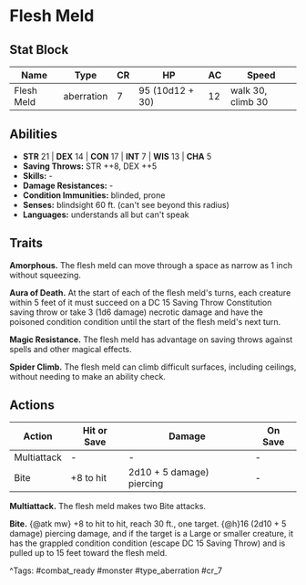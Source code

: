 # Flesh Meld

## Stat Block

| Name | Type | CR | HP | AC | Speed |
|------|------|----|----|----|-------|
| Flesh Meld | aberration | 7 | 95 (10d12 + 30) | 12 | walk 30, climb 30 |

## Abilities

- **STR** 21 | **DEX** 14 | **CON** 17 | **INT** 7 | **WIS** 13 | **CHA** 5
- **Saving Throws:** STR ++8, DEX ++5  
- **Skills:** -  
- **Damage Resistances:** -  
- **Condition Immunities:** blinded, prone  
- **Senses:** blindsight 60 ft. (can't see beyond this radius)  
- **Languages:** understands all but can't speak

## Traits

**Amorphous.** The flesh meld can move through a space as narrow as 1 inch without squeezing.

**Aura of Death.** At the start of each of the flesh meld's turns, each creature within 5 feet of it must succeed on a DC 15 Saving Throw Constitution saving throw or take 3 (1d6 damage) necrotic damage and have the poisoned condition condition until the start of the flesh meld's next turn.

**Magic Resistance.** The flesh meld has advantage on saving throws against spells and other magical effects.

**Spider Climb.** The flesh meld can climb difficult surfaces, including ceilings, without needing to make an ability check.


## Actions

| Action | Hit or Save | Damage | On Save |
|--------|--------------|--------|----------|
| Multiattack | - | - | - |
| Bite | +8 to hit | 2d10 + 5 damage) piercing | - |

**Multiattack.** The flesh meld makes two Bite attacks.

**Bite.** {@atk mw} +8 to hit to hit, reach 30 ft., one target. {@h}16 (2d10 + 5 damage) piercing damage, and if the target is a Large or smaller creature, it has the grappled condition condition (escape DC 15 Saving Throw) and is pulled up to 15 feet toward the flesh meld.


^Tags: #combat_ready #monster #type_aberration #cr_7